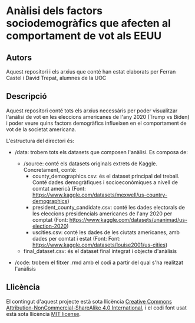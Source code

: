 # Anàlisi dels factors sociodemogràfics que afecten al comportament de vot als EEUU

## Autors

Aquest repositori i els arxius que conté han estat elaborats per Ferran Castel i David Trepat, alumnes de la UOC

## Descripció
Aquest repositori conté tots els arxius necessàris per poder visualitzar l'anàlisi de vot en les eleccions americanes de l'any 2020 (Trump vs Biden) i poder veure quins factors demogràfics influeixen en el comportament de vot de la societat americana.

L'estructura del directori és:

  * /data: trobem tots els datasets que composen l'anàlisi. Es composa de:

    - /source: conté els datasets originals extrets de Kaggle. Concretament, conté:
      * county_demographics.csv: és el dataset principal del treball. Conté dades demogràfiques i socioeconòmiques a nivell de comtat americà (Font: https://www.kaggle.com/datasets/mexwell/us-country-demographics)
      * president_county_candidate.csv: conté les dades electorals de les eleccions presidencials americanes de l'any 2020 per comptat (Font: https://www.kaggle.com/datasets/unanimad/us-election-2020)
      * uscities.csv: conté les dades de les ciutats americanes, amb dades per comtat i estat (Font: Font: https://www.kaggle.com/datasets/louise2001/us-cities)
    - final_dataset.csv: és el dataset final integrat i objecte d'anàlisis
                   
  * /code: trobem el fitxer .rmd amb el codi a partir del qual s'ha realitzat l'anàlisis

## Llicència
El contingut d'aquest projecte està sota llicència [Creative Commons Attribution-NonCommercial-ShareAlike 4.0 International](https://creativecommons.org/licenses/by-nc-sa/4.0/), i el codi font usat està sota llicència [MIT license](http://opensource.org/licenses/mit-license.php).
